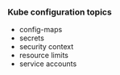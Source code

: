 ### Kube configuration topics

* config-maps
* secrets
* security context
* resource limits
* service accounts